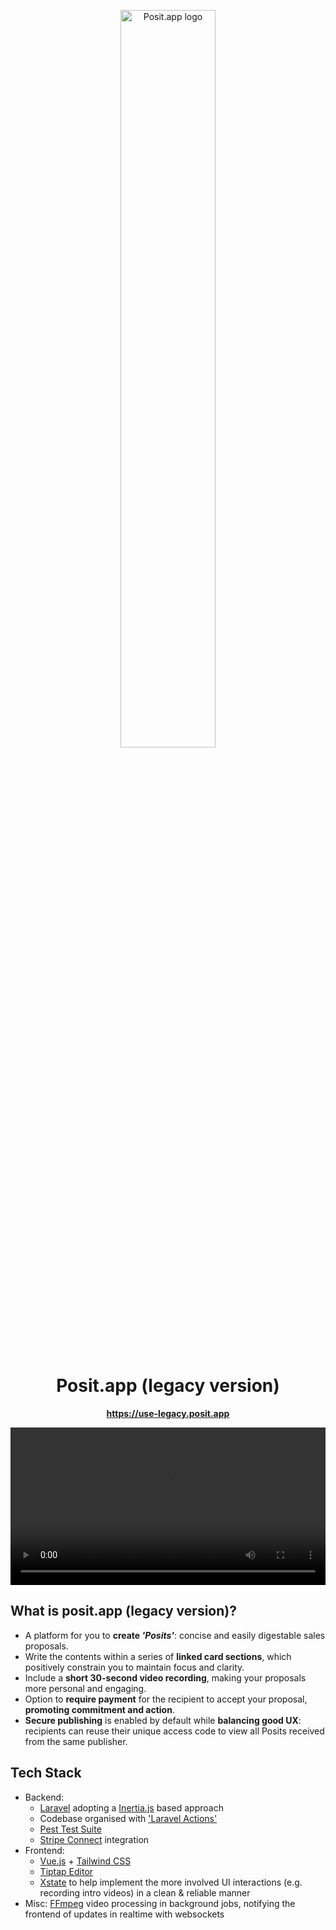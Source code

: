 <p align="center">
  <a href="https://posit.app">
    <img src="https://posit.app/posit-logo-full-colour.svg" width="55%" alt="Posit.app logo">
  </a>
</p>

<h1 align="center">
  Posit.app (legacy version)
</h1>

<p align="center">
  <strong>
    <a href="https://use-legacy.posit.app" target="_blank" rel="noopener">https://use-legacy.posit.app</a>
  </strong>
</p>

<p align="center">
  <video src="https://github.com/user-attachments/assets/f5209538-660d-4999-b731-4cbd0b8ce38f" width="100%"></video>
</p>

## What is posit.app (legacy version)?

- A platform for you to **create _'Posits'_**: concise and easily digestable sales proposals.
- Write the contents within a series of **linked card sections**, which positively constrain you to maintain focus and clarity.
- Include a **short 30-second video recording**, making your proposals more personal and engaging.
- Option to **require payment** for the recipient to accept your proposal, **promoting commitment and action**.
- **Secure publishing** is enabled by default while **balancing good UX**: recipients can reuse their unique access code to view all Posits received from the same publisher.

## Tech Stack

- Backend:
    - [Laravel](https://laravel.com/) adopting a [Inertia.js](https://inertiajs.com/) based approach
    - Codebase organised with ['Laravel Actions'](https://github.com/lorisleiva/laravel-actions)
    - [Pest Test Suite](https://pestphp.com/)
    - [Stripe Connect](https://stripe.com/connect) integration
- Frontend:
    - [Vue.js](https://vuejs.org/) + [Tailwind CSS](https://tailwindcss.com/)
    - [Tiptap Editor](https://github.com/ueberdosis/tiptap)
    - [Xstate](https://xstate.js.org/) to help implement the more involved UI interactions (e.g. recording intro videos) in a clean & reliable manner
- Misc: [FFmpeg](https://www.ffmpeg.org/) video processing in background jobs, notifying the frontend of updates in realtime with websockets
